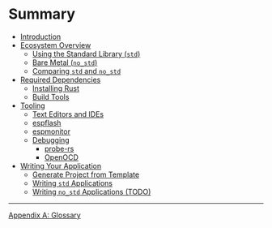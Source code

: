 # Summary

- [Introduction](./introduction.md)
- [Ecosystem Overview](./overview.md)
  - [Using the Standard Library (`std`)](./overview/using-the-standard-library.md)
  - [Bare Metal (`no_std`)](./overview/bare-metal.md)
  - [Comparing `std` and `no_std`](./overview/comparing-std-and-no_std.md)
- [Required Dependencies](./dependencies/index.md)
  - [Installing Rust](./dependencies/installing-rust.md)
  - [Build Tools](./dependencies/build-tools.md)
- [Tooling]()
  - [Text Editors and IDEs](./tooling/text-editors-and-ides.md)
  - [espflash](./tooling/espflash.md)
  - [espmonitor](./tooling/espmonitor.md)
  - [Debugging]()
    - [probe-rs](./tooling/debugging/probe-rs.md)
    - [OpenOCD](./tooling/debugging/openocd.md)
- [Writing Your Application]()
  - [Generate Project from Template](./writing-your-application/generate-project-from-template.md)
  - [Writing `std` Applications](./writing-your-application/writing-std-applications.md)
  - [Writing `no_std` Applications (TODO)]()

---

[Appendix A: Glossary](./misc/glossary.md)
